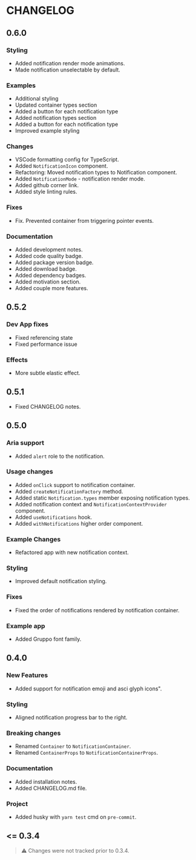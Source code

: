 # CHANGELOG

<!-- ## Unreleased -->

## 0.6.0

### Styling

- Added notification render mode animations.
- Made notification unselectable by default.

### Examples

- Additional styling
- Updated container types section
- Added a button for each notification type
- Added notification types section
- Added a button for each notification type
- Improved example styling

### Changes

- VSCode formatting config for TypeScript.
- Added `NotificationIcon` component.
- Refactoring: Moved notification types to Notification component.
- Added `NotificationMode` - notification render mode.
- Added github corner link.
- Added style linting rules.

### Fixes

- Fix. Prevented container from triggering pointer events.

### Documentation

- Added development notes.
- Added code quality badge.
- Added package version badge.
- Added download badge.
- Added dependency badges.
- Added motivation section.
- Added couple more features.

## 0.5.2

### Dev App fixes

- Fixed referencing state
- Fixed performance issue

### Effects

- More subtle elastic effect.

## 0.5.1

- Fixed CHANGELOG notes.

## 0.5.0

### Aria support

- Added `alert` role to the notification.

### Usage changes

- Added `onClick` support to notification container.
- Added `createNotificationFactory` method.
- Added static `Notification.types` member exposing notification types.
- Added notification context and `NotificationContextProvider` component.
- Added `useNotifications` hook.
- Added `withNotifications` higher order component.

### Example Changes

- Refactored app with new notification context.

### Styling

- Improved default notification styling.

### Fixes

- Fixed the order of notifications rendered by notification container.

### Example app

- Added Gruppo font family.

## 0.4.0

### New Features

- Added support for notification emoji and asci glyph icons".

### Styling

- Aligned notification progress bar to the right.

### Breaking changes

- Renamed `Container` to `NotificationContainer`.
- Renamed `ContainerProps` to `NotificationContainerProps`.

### Documentation

- Added installation notes.
- Added CHANGELOG.md file.

### Project

- Added husky with `yarn test` cmd on `pre-commit`.

## <= 0.3.4

> ⚠️ Changes were not tracked prior to 0.3.4.
